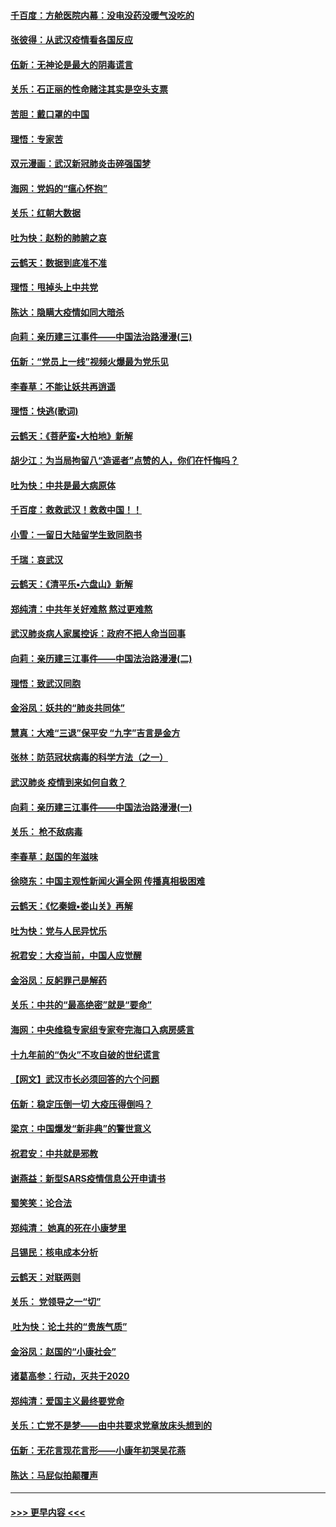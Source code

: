 #### [千百度：方舱医院内幕：没电没药没暖气没吃的](../pages/nsc993/n11850211.md?t=02072255) 
#### [张彼得：从武汉疫情看各国反应](../pages/nsc993/n11850102.md?t=02072255) 
#### [伍新：无神论是最大的阴毒谎言](../pages/nsc993/n11846129.md?t=02072255) 
#### [关乐：石正丽的性命赌注其实是空头支票](../pages/nsc993/n11846109.md?t=02072255) 
#### [苦胆：戴口罩的中国](../pages/nsc993/n11845576.md?t=02072255) 
#### [理悟：专家苦](../pages/nsc993/n11845564.md?t=02072255) 
#### [双元漫画：武汉新冠肺炎击碎强国梦](../pages/nsc993/n11843320.md?t=02072255) 
#### [海网：党妈的“瘟心怀抱”](../pages/nsc993/n11840740.md?t=02072255) 
#### [关乐：红朝大数据](../pages/nsc993/n11840675.md?t=02072255) 
#### [吐为快：赵粉的肺腑之哀](../pages/nsc993/n11840618.md?t=02072255) 
#### [云鹤天：数据到底准不准](../pages/nsc993/n11840325.md?t=02072255) 
#### [理悟：甩掉头上中共党](../pages/nsc993/n11838826.md?t=02072255) 
#### [陈达：隐瞒大疫情如同大暗杀](../pages/nsc993/n11838771.md?t=02072255) 
#### [向莉：亲历建三江事件——中国法治路漫漫(三)](../pages/nsc993/n11831825.md?t=02072255) 
#### [伍新：“党员上一线”视频火爆最为党乐见](../pages/nsc993/n11838200.md?t=02072255) 
#### [李春草：不能让妖共再逍遥](../pages/nsc993/n11838102.md?t=02072255) 
#### [理悟：快逃(歌词)](../pages/nsc993/n11838083.md?t=02072255) 
#### [云鹤天：《菩萨蛮▪大柏地》新解](../pages/nsc993/n11838059.md?t=02072255) 
#### [胡少江：为当局拘留八“造谣者”点赞的人，你们在忏悔吗？](../pages/nsc993/n11836801.md?t=02072255) 
#### [吐为快：中共是最大病原体](../pages/nsc993/n11836748.md?t=02072255) 
#### [千百度：救救武汉！救救中国！！](../pages/nsc993/n11836145.md?t=02072255) 
#### [小雪：一留日大陆留学生致同胞书](../pages/nsc993/n11834624.md?t=02072255) 
#### [千瑞：哀武汉](../pages/nsc993/n11833647.md?t=02072255) 
#### [云鹤天：《清平乐▪六盘山》新解](../pages/nsc993/n11833611.md?t=02072255) 
#### [郑纯清：中共年关好难熬 熬过更难熬](../pages/nsc993/n11833489.md?t=02072255) 
#### [武汉肺炎病人家属控诉：政府不把人命当回事](../pages/nsc993/n11833205.md?t=02072255) 
#### [向莉：亲历建三江事件——中国法治路漫漫(二)](../pages/nsc993/n11829102.md?t=02072255) 
#### [理悟：致武汉同胞](../pages/nsc993/n11831522.md?t=02072255) 
#### [金浴凤：妖共的“肺炎共同体”](../pages/nsc993/n11829448.md?t=02072255) 
#### [慧真：大难“三退”保平安 “九字”吉言是金方](../pages/nsc993/n11829501.md?t=02072255) 
#### [张林：防范冠状病毒的科学方法（之一）](../pages/nsc993/n11828618.md?t=02072255) 
#### [武汉肺炎 疫情到来如何自救？](../pages/nsc993/n11827632.md?t=02072255) 
#### [向莉：亲历建三江事件——中国法治路漫漫(一)](../pages/nsc993/n11827190.md?t=02072255) 
#### [关乐： 枪不敌病毒](../pages/nsc993/n11826746.md?t=02072255) 
#### [李春草：赵国的年滋味](../pages/nsc993/n11826321.md?t=02072255) 
#### [徐晓东：中国主观性新闻火遍全网 传播真相极困难](../pages/nsc993/n11826508.md?t=02072255) 
#### [云鹤天：《忆秦娥▪娄山关》再解](../pages/nsc993/n11824682.md?t=02072255) 
#### [吐为快：党与人民异忧乐](../pages/nsc993/n11824660.md?t=02072255) 
#### [祝君安：大疫当前，中国人应觉醒](../pages/nsc993/n11821946.md?t=02072255) 
#### [金浴凤：反躬罪己是解药](../pages/nsc993/n11820280.md?t=02072255) 
#### [关乐：中共的“最高绝密”就是“要命”](../pages/nsc993/n11816946.md?t=02072255) 
#### [海网：中央维稳专家组专家夸完海口入病房感言](../pages/nsc993/n11815138.md?t=02072255) 
#### [十九年前的“伪火”不攻自破的世纪谎言](../pages/nsc993/n11813238.md?t=02072255) 
#### [【网文】武汉市长必须回答的六个问题](../pages/nsc993/n11813848.md?t=02072255) 
#### [伍新：稳定压倒一切 大疫压得倒吗？](../pages/nsc993/n11812634.md?t=02072255) 
#### [梁京：中国爆发“新非典”的警世意义](../pages/nsc993/n11812554.md?t=02072255) 
#### [祝君安：中共就是邪教](../pages/nsc993/n11812431.md?t=02072255) 
#### [谢燕益：新型SARS疫情信息公开申请书](../pages/nsc993/n11808840.md?t=02072255) 
#### [蜀笑笑：论合法](../pages/nsc993/n11808064.md?t=02072255) 
#### [郑纯清： 她真的死在小康梦里](../pages/nsc993/n11806623.md?t=02072255) 
#### [吕锡民：核电成本分析](../pages/nsc993/n11806284.md?t=02072255) 
#### [云鹤天：对联两则](../pages/nsc993/n11805957.md?t=02072255) 
#### [关乐： 党领导之一“切”](../pages/nsc993/n11804505.md?t=02072255) 
#### [ 吐为快：论土共的“贵族气质”](../pages/nsc993/n11804490.md?t=02072255) 
#### [金浴凤：赵国的“小康社会”](../pages/nsc993/n11804452.md?t=02072255) 
#### [诸葛高参：行动，灭共于2020](../pages/nsc993/n11804120.md?t=02072255) 
#### [郑纯清：爱国主义最终要党命](../pages/nsc993/n11802197.md?t=02072255) 
#### [关乐：亡党不是梦——由中共要求党章放床头想到的](../pages/nsc993/n11802156.md?t=02072255) 
#### [伍新：无花言现花言形——小康年初哭吴花燕](../pages/nsc993/n11800044.md?t=02072255) 
#### [陈达：马屁似拍颠覆声](../pages/nsc993/n11800010.md?t=02072255) 

----
#### [ >>> 更早内容 <<< ](../indexes/nsc993-earlier.md)
